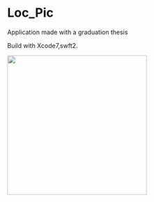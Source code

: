# Loc_Pic
Application made with a graduation thesis

Build with Xcode7,swft2.

<img src="https://user-images.githubusercontent.com/28476199/50682476-4b684c80-1052-11e9-8241-703fe0423ca1.png" width="320">



